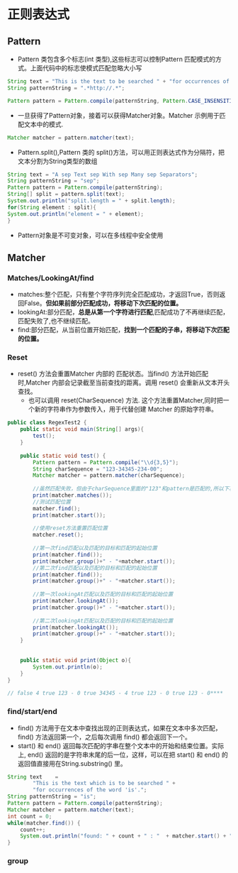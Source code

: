 # 正则表达式

## Pattern

- Pattern 类包含多个标志(int 类型),这些标志可以控制Pattern 匹配模式的方式。上面代码中的标志使模式匹配忽略大小写

```java
String text = "This is the text to be searched " + "for occurrences of the http:// pattern.";
String patternString = ".*http://.*";

Pattern pattern = Pattern.compile(patternString, Pattern.CASE_INSENSITIVE);
```

- 一旦获得了Pattern对象，接着可以获得Matcher对象。Matcher 示例用于匹配文本中的模式.

```java
Matcher matcher = pattern.matcher(text);
```

- Pattern.split(),Pattern 类的 split()方法，可以用正则表达式作为分隔符，把文本分割为String类型的数组

```java
String text = "A sep Text sep With sep Many sep Separators";
String patternString = "sep";
Pattern pattern = Pattern.compile(patternString);
String[] split = pattern.split(text);
System.out.println("split.length = " + split.length);
for(String element : split){
System.out.println("element = " + element);
}
```

- Pattern对象是不可变对象，可以在多线程中安全使用

## Matcher

###  Matches/LookingAt/find

- matches:整个匹配，只有整个字符序列完全匹配成功，才返回True，否则返回False。**但如果前部分匹配成功，将移动下次匹配的位置。**
- lookingAt:部分匹配，**总是从第一个字符进行匹配**,匹配成功了不再继续匹配，匹配失败了,也不继续匹配。
- find:部分匹配，从当前位置开始匹配，**找到一个匹配的子串，将移动下次匹配的位置。**
    
### Reset

- reset() 方法会重置Matcher 内部的 匹配状态。当find() 方法开始匹配时,Matcher 内部会记录截至当前查找的距离。调用 reset() 会重新从文本开头查找。
   - 也可以调用 reset(CharSequence) 方法. 这个方法重置Matcher,同时把一个新的字符串作为参数传入，用于代替创建 Matcher 的原始字符串。
    
```java
public class RegexTest2 {
    public static void main(String[] args){
        test();
    }
    
    public static void test() {
        Pattern pattern = Pattern.compile("\\d{3,5}");
        String charSequence = "123-34345-234-00";
        Matcher matcher = pattern.matcher(charSequence);
 
        //虽然匹配失败，但由于charSequence里面的"123"和pattern是匹配的,所以下次的匹配从位置4开始
        print(matcher.matches());
        //测试匹配位置
        matcher.find();
        print(matcher.start());
 
        //使用reset方法重置匹配位置
        matcher.reset();
 
        //第一次find匹配以及匹配的目标和匹配的起始位置
        print(matcher.find());
        print(matcher.group()+" - "+matcher.start());
        //第二次find匹配以及匹配的目标和匹配的起始位置
        print(matcher.find());
        print(matcher.group()+" - "+matcher.start());
 
        //第一次lookingAt匹配以及匹配的目标和匹配的起始位置
        print(matcher.lookingAt());
        print(matcher.group()+" - "+matcher.start());
 
        //第二次lookingAt匹配以及匹配的目标和匹配的起始位置
        print(matcher.lookingAt());
        print(matcher.group()+" - "+matcher.start());
    }
    
    
    public static void print(Object o){
        System.out.println(o);
    }
}
    
// false 4 true 123 - 0 true 34345 - 4 true 123 - 0 true 123 - 0****
```

### find/start/end

- find() 方法用于在文本中查找出现的正则表达式，如果在文本中多次匹配，find() 方法返回第一个，之后每次调用 find() 都会返回下一个。
- start() 和 end() 返回每次匹配的字串在整个文本中的开始和结束位置。实际上, end() 返回的是字符串末尾的后一位，这样，可以在把 start() 和 end() 的返回值直接用在String.substring() 里。

```java
String text    =
        "This is the text which is to be searched " +
        "for occurrences of the word 'is'.";
String patternString = "is";
Pattern pattern = Pattern.compile(patternString);
Matcher matcher = pattern.matcher(text);
int count = 0;
while(matcher.find()) {
    count++;
    System.out.println("found: " + count + " : "  + matcher.start() + " - " + matcher.end());
}
```

### group





























